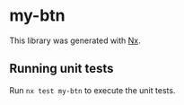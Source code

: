 # my-btn

This library was generated with [Nx](https://nx.dev).

## Running unit tests

Run `nx test my-btn` to execute the unit tests.
